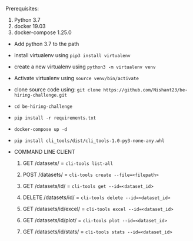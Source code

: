 Prerequisites:

1. Python 3.7
2. docker 19.03
3. docker-compose 1.25.0



- Add python 3.7 to the path


- install virtualenv using `pip3 install virtualenv`

- create a new virtualenv using `python3 -m virtualenv venv`

- Activate virtualenv using `source venv/bin/activate`

- clone source code  using: `git clone https://github.com/Nishant23/be-hiring-challenge.git`

- `cd be-hiring-challenge`

- `pip install -r requirements.txt`

- `docker-compose up -d`

- `pip install cli_tools/dist/cli_tools-1.0-py3-none-any.whl`

- COMMAND LINE CLIENT
    1. GET /datasets/ = `cli-tools list-all`
    
    2. POST /datasets/ = `cli-tools create --file=<filepath>`
    
    3. GET /datasets/id/ = `cli-tools get --id=<dataset_id>`
    
    4. DELETE /datasets/id/ = `cli-tools delete --id=<dataset_id>`
    
    5. GET /datasets/id/excel/ = `cli-tools excel --id=<dataset_id>`
    
    6. GET /datasets/id/plot/ = `cli-tools plot --id=<dataset_id>`
    
    7. GET /datasets/id/stats/ = `cli-tools stats --id=<dataset_id>`





